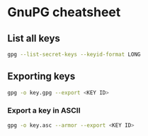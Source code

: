 # GnuPG cheatsheet

## List all keys

```sh
gpg --list-secret-keys --keyid-format LONG
```

## Exporting keys

```sh
gpg -o key.gpg --export <KEY ID>
```

### Export a key in ASCII

```sh
gpg -o key.asc --armor --export <KEY ID>
```
